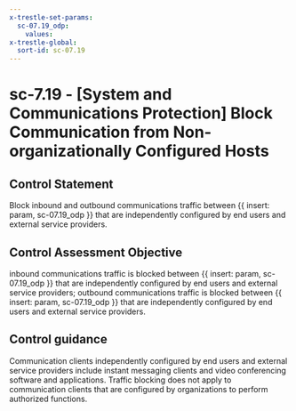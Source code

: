```yaml
---
x-trestle-set-params:
  sc-07.19_odp:
    values:
x-trestle-global:
  sort-id: sc-07.19
---
```


# sc-7.19 - \[System and Communications Protection\] Block Communication from Non-organizationally Configured Hosts

## Control Statement

Block inbound and outbound communications traffic between {{ insert: param, sc-07.19_odp }} that are independently configured by end users and external service providers.

## Control Assessment Objective

inbound communications traffic is blocked between {{ insert: param, sc-07.19_odp }} that are independently configured by end users and external service providers;
outbound communications traffic is blocked between {{ insert: param, sc-07.19_odp }} that are independently configured by end users and external service providers.

## Control guidance

Communication clients independently configured by end users and external service providers include instant messaging clients and video conferencing software and applications. Traffic blocking does not apply to communication clients that are configured by organizations to perform authorized functions.
